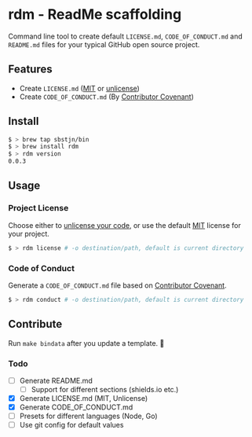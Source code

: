 # rdm - ReadMe scaffolding

Command line tool to create default `LICENSE.md`, `CODE_OF_CONDUCT.md` and `README.md` files for your typical GitHub open source project.

## Features

- Create `LICENSE.md` ([MIT](https://opensource.org/licenses/MIT) or [unlicense](http://unlicense.org/))
- Create `CODE_OF_CONDUCT.md` (By [Contributor Covenant](http://contributor-covenant.org/version/1/4/)) 

## Install

```bash
$ > brew tap sbstjn/bin
$ > brew install rdm
$ > rdm version
0.0.3
```

## Usage

### Project License

Choose either to [unlicense your code](http://unlicense.org/), or use the default [MIT](https://opensource.org/licenses/MIT) license for your project.

```bash
$ > rdm license # -o destination/path, default is current directory
```

### Code of Conduct

Generate a `CODE_OF_CONDUCT.md` file based on [Contributor Covenant](http://contributor-covenant.org/version/1/4/).

```bash
$ > rdm conduct # -o destination/path, default is current directory
```

## Contribute

Run `make bindata` after you update a template. 🙆

### Todo

- [ ] Generate README.md
  - [ ] Support for different sections (shields.io etc.)
- [x] Generate LICENSE.md (MIT, Unlicense)
- [x] Generate CODE_OF_CONDUCT.md
- [ ] Presets for different languages (Node, Go)
- [ ] Use git config for default values
